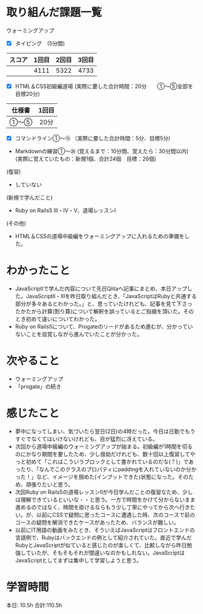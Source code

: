 # 取り組んだ課題一覧
ウォーミングアップ
- [x] タイピング　(5分間)

| スコア | 1回目 | 2回目 | 3回目 |
|:------:|:-----:|:-----:|:-----:|
|     　 | 4111 | 5322 | 4733 |

- [x] HTML＆CSS初級編道場
(実際に要した合計時間：20分　　①～⑤全部を目標20分)

| 仕様書 | 1回目 |
|:--:|:----:|
| ①～⑤ | 20分 | - |

- [x] コマンドライン①～⑮
（実際に要した合計時間：5分、目標5分)

- Markdownの練習①～㉖
(覚えるまで：10分間、覚えたら：30分間以内)  
(実際に覚えていたもの：新規1個、合計24個　目標：26個)

(復習)
- していない

(新規で学んだこと)
- Ruby on Rails5 Ⅲ・Ⅳ・Ⅴ、道場レッスンⅠ

(その他)
- HTML＆CSSの道場中級編をウォーミングアップに入れるための準備をした。

# わかったこと
- JavaScriptⅠで学んだ内容について先日Qiitaへ記事にまとめ、本日アップした。JavaScriptⅡ・Ⅲを昨日取り組んだとき、「JavaScriptはRubyと共通する部分が多々あるとわかった。」と、思っていたけれども、記事を見て下さったかたから計算(割り算)について解釈を誤っているとご指摘を頂いた。そのとき初めて違いについてわかった。
- Ruby on Rails5について、Progateのリードがあるため進むが、分かっていないことを自覚しながら進んでいたことが分かった。

# 次やること
- ウォーミングアップ
- 「progate」の続き

# 感じたこと
- 夢中になってしまい、気づいたら翌日(2日)の4時だった。今日は日勤でもうすぐでなくてはいけないけれども、目が猛烈に冴えている。
- 次回から道場中級編のウォーミングアップが始まる。初級編が1時間を切るのにかなり期間を要したため、少し億劫だけれども、数十回以上復習してやっと初めて「これはこういうブロックとして書かれているのだな(？)」であったり、「なんでこのクラスのプロパティにpaddingを入れていないのか分かった！」など、イメージを掴めた(インプットできた)状態になった。そのため、頑張りたいと思う。
- 次回Ruby on Rails5の道場レッスンⅡが今日学んだことの復習なため、少しは理解できているといいな・・と思う。一方で時間をかけて分からないまま進めるのではなく、時間を掛けるならもう少し丁寧にやってから次へ行きたい。が、以前にCSSで疑問に思ったコースに遭遇した時、次のコースで前のコースの疑問を解消できたケースがあったため、バランスが難しい。
- 以前にIT用語の動画をみたとき、そういえばJavaScriptはフロントエンドの言語例で、Rubyはバックエンドの例として紹介されていた。直近で学んだRubyとJavaScriptが似ていると感じたのが楽しくて、比較しながら昨日勉強していたが、そもそもそれが間違いなのかもしれない。JavaScriptはJavaScriptとしてまずは集中して学習しようと思う。

# 学習時間
本日: 10.5h  合計:110.5h
